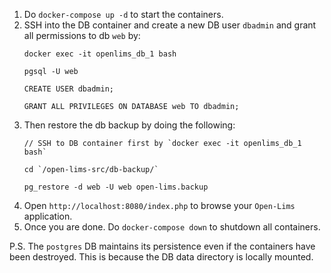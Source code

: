 1. Do `docker-compose up -d` to start the containers.
2. SSH into the DB container and create a new DB user `dbadmin` and grant all permissions to db `web` by:
    ```
    docker exec -it openlims_db_1 bash
    
    pgsql -U web
    
    CREATE USER dbadmin;
    
    GRANT ALL PRIVILEGES ON DATABASE web TO dbadmin;
    ```
3. Then restore the db backup by doing the following:
    ```
    // SSH to DB container first by `docker exec -it openlims_db_1 bash`
    
    cd `/open-lims-src/db-backup/`
    
    pg_restore -d web -U web open-lims.backup
    
    ```
4. Open `http://localhost:8080/index.php` to browse your `Open-Lims` application.
5. Once you are done. Do `docker-compose down` to shutdown all containers.

P.S. The `postgres` DB maintains its persistence even if the containers have been destroyed. This is because the DB data directory is locally mounted.